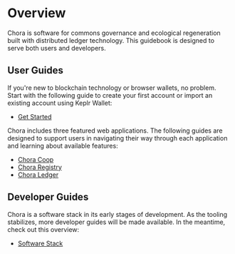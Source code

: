 # Overview

Chora is software for commons governance and ecological regeneration built with distributed ledger technology. This guidebook is designed to serve both users and developers.

## User Guides

If you\'re new to blockchain technology or browser wallets, no problem. Start with the following guide to create your first account or import an existing account using Keplr Wallet:

- [Get Started](/guides/get-started)

Chora includes three featured web applications. The following guides are designed to support users in navigating their way through each application and learning about available features:

- [Chora Coop](/guides/coop)
- [Chora Registry](/guides/registry)
- [Chora Ledger](/guides/ledger)

## Developer Guides

Chora is a software stack in its early stages of development. As the tooling stabilizes, more developer guides will be made available. In the meantime, check out this overview:

- [Software Stack](/guides/stack)